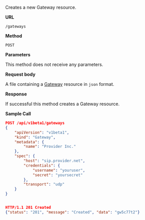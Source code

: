 Creates a new Gateway resource.

**URL**

`/gateways`

**Method**

`POST`

**Parameters**

This method does not receive any parameters.

**Request body**

A file containing a [Gateway](/configuration/gateways) resource in `json` format.

**Response**

If successful this method creates a Gateway resource.

**Sample Call**

```json
POST /api/v1beta1/gateways
{
	"apiVersion": "v1beta1",
	"kind": "Gateway",
	"metadata": {
		"name": "Provider Inc."
	},
	"spec": {
		"host": "sip.provider.net",
		"credentials": {
			"username": "youruser",
			"secret": "yoursecret"
		},
		"transport": "udp"
	}
}


HTTP/1.1 201 Created
{"status": "201", "message": "Created", "data": "gw5c77t2"}
```
